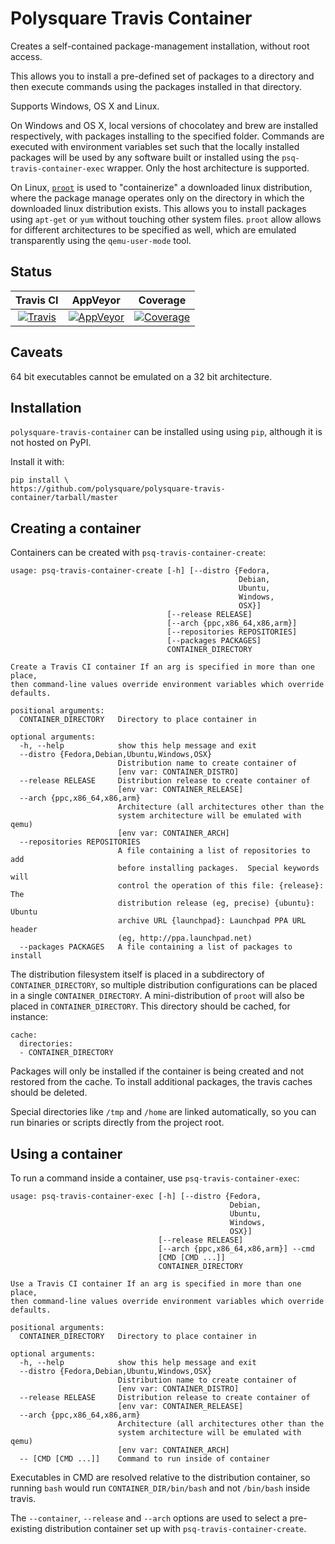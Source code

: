 Polysquare Travis Container
===========================

Creates a self-contained package-management installation, without root access.

This allows you to install a pre-defined set of packages to a directory and
then execute commands using the packages installed in that directory.

Supports Windows, OS X and Linux.

On Windows and OS X, local versions of chocolatey and brew are installed
respectively, with packages installing to the specified folder. Commands
are executed with environment variables set such that the locally
installed packages will be used by any software built or installed
using the `psq-travis-container-exec` wrapper. Only the host architecture
is supported.

On Linux, [`proot`](http://proot.me) is used to "containerize" a downloaded
linux distribution, where the package manage operates only on the directory
in which the downloaded linux distribution exists. This allows you to
install packages using `apt-get` or `yum` without touching other
system files. `proot` allow allows for different architectures to be
specified as well, which are emulated transparently using the
`qemu-user-mode` tool.

Status
------

| Travis CI | AppVeyor | Coverage |
|:---------:|:--------:|:--------:|
|[![Travis](https://travis-ci.org/polysquare/polysquare-travis-container.svg?branch=master)](https://travis-ci.org/polysquare/polysquare-travis-container)|[![AppVeyor](https://ci.appveyor.com/api/projects/status/aqug38pkrai0guq0/branch/master?svg=true)](https://ci.appveyor.com/project/smspillaz/polysquare-travis-container-vd3yj/branch/master)|[![Coverage](https://coveralls.io/repos/polysquare/polysquare-travis-container/badge.png?branch=master)](https://coveralls.io/r/polysquare/polysquare-travis-container?branch=master)|

Caveats
-------

64 bit executables cannot be emulated on a 32 bit architecture.

Installation
------------

`polysquare-travis-container` can be installed using using `pip`, although it
is not hosted on PyPI.

Install it with:

    pip install \
    https://github.com/polysquare/polysquare-travis-container/tarball/master

Creating a container
--------------------

Containers can be created with `psq-travis-container-create`:

    usage: psq-travis-container-create [-h] [--distro {Fedora,
                                                       Debian,
                                                       Ubuntu,
                                                       Windows,
                                                       OSX}]
                                       [--release RELEASE]
                                       [--arch {ppc,x86_64,x86,arm}]
                                       [--repositories REPOSITORIES]
                                       [--packages PACKAGES]
                                       CONTAINER_DIRECTORY

    Create a Travis CI container If an arg is specified in more than one place,
    then command-line values override environment variables which override
    defaults.

    positional arguments:
      CONTAINER_DIRECTORY   Directory to place container in

    optional arguments:
      -h, --help            show this help message and exit
      --distro {Fedora,Debian,Ubuntu,Windows,OSX}
                            Distribution name to create container of
                            [env var: CONTAINER_DISTRO]
      --release RELEASE     Distribution release to create container of
                            [env var: CONTAINER_RELEASE]
      --arch {ppc,x86_64,x86,arm}
                            Architecture (all architectures other than the
                            system architecture will be emulated with qemu)
                            [env var: CONTAINER_ARCH]
      --repositories REPOSITORIES
                            A file containing a list of repositories to add
                            before installing packages.  Special keywords will
                            control the operation of this file: {release}: The
                            distribution release (eg, precise) {ubuntu}: Ubuntu
                            archive URL {launchpad}: Launchpad PPA URL header
                            (eg, http://ppa.launchpad.net)
      --packages PACKAGES   A file containing a list of packages to install

The distribution filesystem itself is placed in a subdirectory of
`CONTAINER_DIRECTORY`, so multiple distribution configurations can be placed in
a single `CONTAINER_DIRECTORY`. A mini-distribution of `proot` will also be
placed in `CONTAINER_DIRECTORY`. This directory should be cached, for instance:

    cache:
      directories:
      - CONTAINER_DIRECTORY

Packages will only be installed if the container is being created and not
restored from the cache. To install additional packages, the travis caches
should be deleted.

Special directories like `/tmp` and `/home` are linked automatically, so you
can run binaries or scripts directly from the project root.

Using a container
-----------------

To run a command inside a container, use `psq-travis-container-exec`:

    usage: psq-travis-container-exec [-h] [--distro {Fedora,
                                                     Debian,
                                                     Ubuntu,
                                                     Windows,
                                                     OSX}]
                                     [--release RELEASE]
                                     [--arch {ppc,x86_64,x86,arm}] --cmd
                                     [CMD [CMD ...]]
                                     CONTAINER_DIRECTORY

    Use a Travis CI container If an arg is specified in more than one place,
    then command-line values override environment variables which override
    defaults.

    positional arguments:
      CONTAINER_DIRECTORY   Directory to place container in

    optional arguments:
      -h, --help            show this help message and exit
      --distro {Fedora,Debian,Ubuntu,Windows,OSX}
                            Distribution name to create container of
                            [env var: CONTAINER_DISTRO]
      --release RELEASE     Distribution release to create container of
                            [env var: CONTAINER_RELEASE]
      --arch {ppc,x86_64,x86,arm}
                            Architecture (all architectures other than the
                            system architecture will be emulated with qemu)
                            [env var: CONTAINER_ARCH]
      -- [CMD [CMD ...]]    Command to run inside of container

Executables in CMD are resolved relative to the distribution container, so
running `bash` would run `CONTAINER_DIR/bin/bash` and not `/bin/bash`
inside travis.

The `--container`, `--release` and `--arch` options are used to select a
pre-existing distribution container set up with `psq-travis-container-create`.

